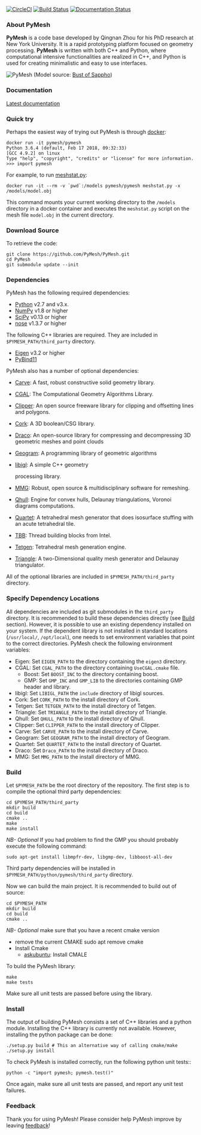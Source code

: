 [![CircleCI](https://circleci.com/gh/PyMesh/PyMesh/tree/master.svg?style=svg)](https://circleci.com/gh/PyMesh/PyMesh/tree/master)
[![Build Status](https://travis-ci.org/PyMesh/PyMesh.svg?branch=master)](https://travis-ci.org/PyMesh/PyMesh)
[![Documentation Status](https://readthedocs.org/projects/pymesh/badge/?version=latest)](https://pymesh.readthedocs.io/en/latest/?badge=latest)


### About PyMesh ###

**PyMesh** is a code base developed by Qingnan Zhou for his PhD research at New
York University.  It is a rapid prototyping platform focused on geometry
processing.  **PyMesh** is written with both C++ and Python, where
computational intensive functionalities are realized in C++, and Python is used
for creating minimalistic and easy to use interfaces.

![PyMesh][teaser]
(Model source: [Bust of Sappho](https://www.thingiverse.com/thing:14565))

### Documentation ###

[Latest documentation](http://pymesh.readthedocs.org/en/latest/)

### Quick try ###

Perhaps the easiest way of trying out PyMesh is through
[docker](https://www.docker.com/):

    docker run -it pymesh/pymesh
    Python 3.6.4 (default, Feb 17 2018, 09:32:33)
    [GCC 4.9.2] on linux
    Type "help", "copyright", "credits" or "license" for more information.
    >>> import pymesh

For example, to run [meshstat.py](scripts/meshstat.py):

    docker run -it --rm -v `pwd`:/models pymesh/pymesh meshstat.py -x /models/model.obj

This command mounts your current working directory to the `/models` directory
in a docker container and executes the `meshstat.py` script on the mesh file
`model.obj` in the current directory.

### Download Source ###

To retrieve the code:

    git clone https://github.com/PyMesh/PyMesh.git
    cd PyMesh
    git submodule update --init

### Dependencies ###

PyMesh has the following required dependencies:

* [Python](https://www.python.org/) v2.7 and v3.x.
* [NumPy](http://www.numpy.org/) v1.8 or higher
* [SciPy](http://www.scipy.org/) v0.13 or higher
* [nose](http://nose.readthedocs.io/en/latest/) v1.3.7 or higher

The following C++ libraries are required.  They are included in
`$PYMESH_PATH/third_party` directory.

* [Eigen](http://eigen.tuxfamily.org/index.php?title=Main_Page) v3.2 or higher
* [PyBind11](https://github.com/pybind/pybind11)

PyMesh also has a number of optional dependencies:

* [Carve](https://github.com/qnzhou/carve): A fast, robust constructive solid
  geometry library.
* [CGAL](https://www.cgal.org/): The Computational Geometry Algorithms Library.
* [Clipper](http://www.angusj.com/delphi/clipper.php): An open source freeware
  library for clipping and offsetting lines and polygons.
* [Cork](https://github.com/gilbo/cork): A 3D boolean/CSG library.
* [Draco](https://google.github.io/draco/): An open-source library for
  compressing and decompressing 3D geometric meshes and point clouds
* [Geogram](http://alice.loria.fr/software/geogram/doc/html/index.html): A
  programming library of geometric algorithms
* [libigl](http://igl.ethz.ch/projects/libigl/): A simple C++ geometry


  processing library.
* [MMG](https://www.mmgtools.org/): Robust, open source & multidisciplinary
  software for remeshing.
* [Qhull](http://www.qhull.org/): Engine for convex hulls, Delaunay
  triangulations, Voronoi diagrams computations.
* [Quartet](https://github.com/crawforddoran/quartet): A tetrahedral mesh
  generator that does isosurface stuffing with an acute tetrahedral tile.
* [TBB](https://www.threadingbuildingblocks.org/): Thread building blocks from
  Intel.
* [Tetgen](http://wias-berlin.de/software/tetgen/): Tetrahedral mesh generation
  engine.
* [Triangle](http://www.cs.cmu.edu/~quake/triangle.html): A two-Dimensional
  quality mesh generator and Delaunay triangulator.

All of the optional libraries are included in `$PYMESH_PATH/third_party`
directory.

### Specify Dependency Locations ###

All dependencies are included as git submodules in the `third_party` directory.
It is recommended to build these dependencies directly (see [Build](#Build) section).
However, it is possible to use an existing dependency installed on your system.
If the dependent library is not installed in standard locations
(``/usr/local/``, ``/opt/local``), one needs to set environment variables that
point to the correct directories.  PyMesh check the following environment
variables:

* Eigen: Set ``EIGEN_PATH`` to the directory containing the `eigen3` directory.
* CGAL: Set ``CGAL_PATH`` to the directory containing `UseCGAL.cmake` file.
    * Boost: Set ``BOOST_INC`` to the directory containing boost.
    * GMP: Set ``GMP_INC`` and ``GMP_LIB`` to the directories containing GMP
      header and library.
* libigl: Set ``LIBIGL_PATH`` the ``include`` directory of libigl sources.
* Cork: Set ``CORK_PATH`` to the install directory of Cork.
* Tetgen: Set ``TETGEN_PATH`` to the install directory of Tetgen.
* Triangle: Set ``TRIANGLE_PATH`` to the install directory of Triangle.
* Qhull: Set ``QHULL_PATH`` to the install directory of Qhull.
* Clipper: Set ``CLIPPER_PATH`` to the install directory of Clipper.
* Carve: Set ``CARVE_PATH`` to the install directory of Carve.
* Geogram: Set ``GEOGRAM_PATH`` to the install directory of Geogram.
* Quartet: Set ``QUARTET_PATH`` to the install directory of Quartet.
* Draco: Set ``Draco_PATH`` to the install directory of Draco.
* MMG: Set ``MMG_PATH`` to the install directory of MMG.

### Build ###

Let `$PYMESH_PATH` be the root directory of the repository.
The first step is to compile the optional third party dependencies:

    cd $PYMESH_PATH/third_party
    mkdir build
    cd build
    cmake ..
    make
    make install

*NB- Optional* If you had problem to find the GMP you should probably execute the following command:

    sudo apt-get install libmpfr-dev, libgmp-dev, libboost-all-dev

Third party dependencies will be installed in
`$PYMESH_PATH/python/pymesh/third_party` directory.

Now we can build the main project.  It is recommended to build out of source:

    cd $PYMESH_PATH
    mkdir build
    cd build
    cmake ..

*NB- Optional* make sure that you have a recent cmake version
* remove the current CMAKE 
    sudo apt remove cmake
* Install Cmake
    * [askubuntu](https://askubuntu.com/a/976700): Install CMALE

To build the PyMesh library:

    make
    make tests

Make sure all unit tests are passed before using the library.

### Install ###

The output of building PyMesh consists a set of C++ libraries and a python
module. Installing the C++ library is currently not available.  However,
installing the python package can be done:

    ./setup.py build # This an alternative way of calling cmake/make
    ./setup.py install

To check PyMesh is installed correctly, run the following python unit tests::

    python -c "import pymesh; pymesh.test()"

Once again, make sure all unit tests are passed, and report any unit test
failures.

### Feedback ###

Thank you for using PyMesh!  Please consider help PyMesh improve by leaving
[feedback]!

[teaser]: docs/_static/pymesh_teaser.jpg
[feedback]: https://docs.google.com/forms/d/e/1FAIpQLSc8YAzx1SL4t3qntzahYd0igPNGyIxw6N8eRs-PloYlwbPaXg/viewform?usp=pp_url
